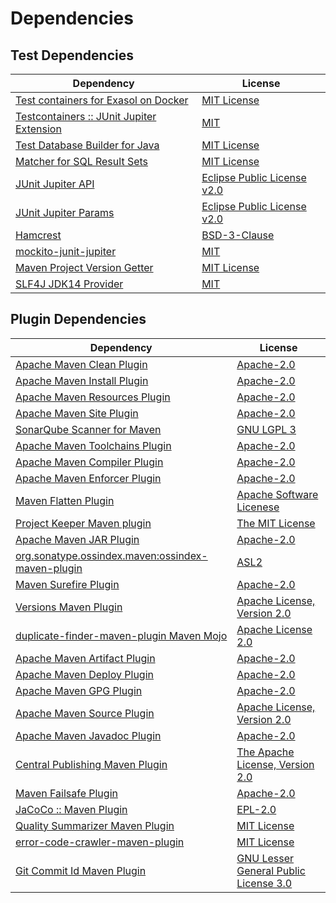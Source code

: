<!-- @formatter:off -->
# Dependencies

## Test Dependencies

| Dependency                                     | License                          |
| ---------------------------------------------- | -------------------------------- |
| [Test containers for Exasol on Docker][0]      | [MIT License][1]                 |
| [Testcontainers :: JUnit Jupiter Extension][2] | [MIT][3]                         |
| [Test Database Builder for Java][4]            | [MIT License][5]                 |
| [Matcher for SQL Result Sets][6]               | [MIT License][7]                 |
| [JUnit Jupiter API][8]                         | [Eclipse Public License v2.0][9] |
| [JUnit Jupiter Params][8]                      | [Eclipse Public License v2.0][9] |
| [Hamcrest][10]                                 | [BSD-3-Clause][11]               |
| [mockito-junit-jupiter][12]                    | [MIT][13]                        |
| [Maven Project Version Getter][14]             | [MIT License][15]                |
| [SLF4J JDK14 Provider][16]                     | [MIT][17]                        |

## Plugin Dependencies

| Dependency                                              | License                                     |
| ------------------------------------------------------- | ------------------------------------------- |
| [Apache Maven Clean Plugin][18]                         | [Apache-2.0][19]                            |
| [Apache Maven Install Plugin][20]                       | [Apache-2.0][19]                            |
| [Apache Maven Resources Plugin][21]                     | [Apache-2.0][19]                            |
| [Apache Maven Site Plugin][22]                          | [Apache-2.0][19]                            |
| [SonarQube Scanner for Maven][23]                       | [GNU LGPL 3][24]                            |
| [Apache Maven Toolchains Plugin][25]                    | [Apache-2.0][19]                            |
| [Apache Maven Compiler Plugin][26]                      | [Apache-2.0][19]                            |
| [Apache Maven Enforcer Plugin][27]                      | [Apache-2.0][19]                            |
| [Maven Flatten Plugin][28]                              | [Apache Software Licenese][19]              |
| [Project Keeper Maven plugin][29]                       | [The MIT License][30]                       |
| [Apache Maven JAR Plugin][31]                           | [Apache-2.0][19]                            |
| [org.sonatype.ossindex.maven:ossindex-maven-plugin][32] | [ASL2][33]                                  |
| [Maven Surefire Plugin][34]                             | [Apache-2.0][19]                            |
| [Versions Maven Plugin][35]                             | [Apache License, Version 2.0][19]           |
| [duplicate-finder-maven-plugin Maven Mojo][36]          | [Apache License 2.0][37]                    |
| [Apache Maven Artifact Plugin][38]                      | [Apache-2.0][19]                            |
| [Apache Maven Deploy Plugin][39]                        | [Apache-2.0][19]                            |
| [Apache Maven GPG Plugin][40]                           | [Apache-2.0][19]                            |
| [Apache Maven Source Plugin][41]                        | [Apache License, Version 2.0][19]           |
| [Apache Maven Javadoc Plugin][42]                       | [Apache-2.0][19]                            |
| [Central Publishing Maven Plugin][43]                   | [The Apache License, Version 2.0][19]       |
| [Maven Failsafe Plugin][44]                             | [Apache-2.0][19]                            |
| [JaCoCo :: Maven Plugin][45]                            | [EPL-2.0][46]                               |
| [Quality Summarizer Maven Plugin][47]                   | [MIT License][48]                           |
| [error-code-crawler-maven-plugin][49]                   | [MIT License][50]                           |
| [Git Commit Id Maven Plugin][51]                        | [GNU Lesser General Public License 3.0][52] |

[0]: https://github.com/exasol/exasol-testcontainers/
[1]: https://github.com/exasol/exasol-testcontainers/blob/main/LICENSE
[2]: https://java.testcontainers.org
[3]: http://opensource.org/licenses/MIT
[4]: https://github.com/exasol/test-db-builder-java/
[5]: https://github.com/exasol/test-db-builder-java/blob/main/LICENSE
[6]: https://github.com/exasol/hamcrest-resultset-matcher/
[7]: https://github.com/exasol/hamcrest-resultset-matcher/blob/main/LICENSE
[8]: https://junit.org/junit5/
[9]: https://www.eclipse.org/legal/epl-v20.html
[10]: http://hamcrest.org/JavaHamcrest/
[11]: https://raw.githubusercontent.com/hamcrest/JavaHamcrest/master/LICENSE
[12]: https://github.com/mockito/mockito
[13]: https://opensource.org/licenses/MIT
[14]: https://github.com/exasol/maven-project-version-getter/
[15]: https://github.com/exasol/maven-project-version-getter/blob/main/LICENSE
[16]: http://www.slf4j.org
[17]: https://opensource.org/license/mit
[18]: https://maven.apache.org/plugins/maven-clean-plugin/
[19]: https://www.apache.org/licenses/LICENSE-2.0.txt
[20]: https://maven.apache.org/plugins/maven-install-plugin/
[21]: https://maven.apache.org/plugins/maven-resources-plugin/
[22]: https://maven.apache.org/plugins/maven-site-plugin/
[23]: http://docs.sonarqube.org/display/PLUG/Plugin+Library/sonar-scanner-maven/sonar-maven-plugin
[24]: http://www.gnu.org/licenses/lgpl.txt
[25]: https://maven.apache.org/plugins/maven-toolchains-plugin/
[26]: https://maven.apache.org/plugins/maven-compiler-plugin/
[27]: https://maven.apache.org/enforcer/maven-enforcer-plugin/
[28]: https://www.mojohaus.org/flatten-maven-plugin/
[29]: https://github.com/exasol/project-keeper/
[30]: https://github.com/exasol/project-keeper/blob/main/LICENSE
[31]: https://maven.apache.org/plugins/maven-jar-plugin/
[32]: https://sonatype.github.io/ossindex-maven/maven-plugin/
[33]: http://www.apache.org/licenses/LICENSE-2.0.txt
[34]: https://maven.apache.org/surefire/maven-surefire-plugin/
[35]: https://www.mojohaus.org/versions/versions-maven-plugin/
[36]: https://basepom.github.io/duplicate-finder-maven-plugin
[37]: http://www.apache.org/licenses/LICENSE-2.0.html
[38]: https://maven.apache.org/plugins/maven-artifact-plugin/
[39]: https://maven.apache.org/plugins/maven-deploy-plugin/
[40]: https://maven.apache.org/plugins/maven-gpg-plugin/
[41]: https://maven.apache.org/plugins/maven-source-plugin/
[42]: https://maven.apache.org/plugins/maven-javadoc-plugin/
[43]: https://central.sonatype.org
[44]: https://maven.apache.org/surefire/maven-failsafe-plugin/
[45]: https://www.jacoco.org/jacoco/trunk/doc/maven.html
[46]: https://www.eclipse.org/legal/epl-2.0/
[47]: https://github.com/exasol/quality-summarizer-maven-plugin/
[48]: https://github.com/exasol/quality-summarizer-maven-plugin/blob/main/LICENSE
[49]: https://github.com/exasol/error-code-crawler-maven-plugin/
[50]: https://github.com/exasol/error-code-crawler-maven-plugin/blob/main/LICENSE
[51]: https://github.com/git-commit-id/git-commit-id-maven-plugin
[52]: http://www.gnu.org/licenses/lgpl-3.0.txt
